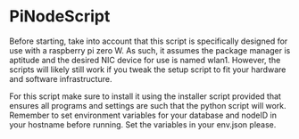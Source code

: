 # PiNodeScript

Before starting, take into account that this script is specifically designed for use with a 
raspberry pi zero W. As such, it assumes the package manager is aptitude and the desired NIC device
for use is named wlan1. However, the scripts will likely still work if you tweak the setup script to fit your
hardware and software infrastructure. 

For this script make sure to install it using the installer script provided that ensures all
programs and settings are such that the python script will work. Remember to set environment variables for your 
database and nodeID in your hostname before running. Set the variables in your env.json please.

